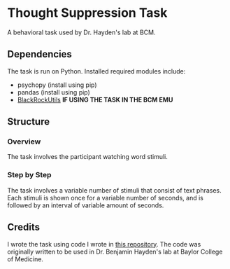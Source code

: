 # Thought Suppression Task
A behavioral task used by Dr. Hayden's lab at BCM.

## Dependencies
The task is run on Python. Installed required modules include:
* psychopy (install using pip)
* pandas (install using pip)
* [BlackRockUtils](https://github.com/BCM-Neurosurgery/PythonBlackrock) **IF USING THE TASK IN THE BCM EMU**


## Structure
### Overview
The task involves the participant watching word stimuli.

### Step by Step
The task involves a variable number of stimuli that consist of text phrases. Each stimuli is shown once for a variable number of seconds, and is followed by an interval of variable amount of seconds.


## Credits
I wrote the task using code I wrote in [this repository](https://github.com/aniluchavez/Trust-Game).
The code was originally written to be used in Dr. Benjamin Hayden's lab at Baylor College of Medicine.
